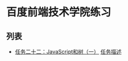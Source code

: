 # 百度前端技术学院练习
## 列表
* [任务二十二：JavaScript和树（一）](src/tree) [任务描述](http://ife.baidu.com/task/detail?taskId=22)